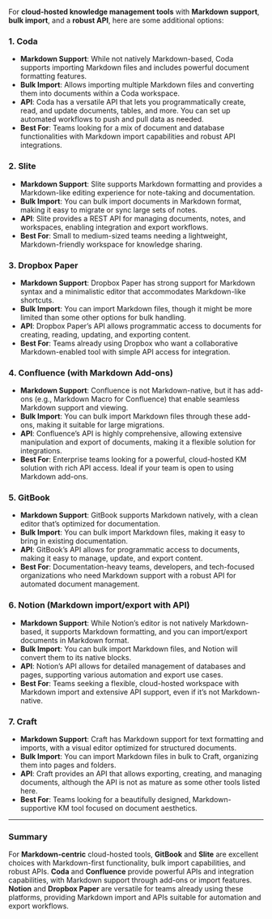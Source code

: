 For **cloud-hosted knowledge management tools** with **Markdown support**, **bulk import**, and a **robust API**, here are some additional options:

### 1. Coda
- **Markdown Support**: While not natively Markdown-based, Coda supports importing Markdown files and includes powerful document formatting features.
- **Bulk Import**: Allows importing multiple Markdown files and converting them into documents within a Coda workspace.
- **API**: Coda has a versatile API that lets you programmatically create, read, and update documents, tables, and more. You can set up automated workflows to push and pull data as needed.
- **Best For**: Teams looking for a mix of document and database functionalities with Markdown import capabilities and robust API integrations.

### 2. Slite
- **Markdown Support**: Slite supports Markdown formatting and provides a Markdown-like editing experience for note-taking and documentation.
- **Bulk Import**: You can bulk import documents in Markdown format, making it easy to migrate or sync large sets of notes.
- **API**: Slite provides a REST API for managing documents, notes, and workspaces, enabling integration and export workflows.
- **Best For**: Small to medium-sized teams needing a lightweight, Markdown-friendly workspace for knowledge sharing.

### 3. Dropbox Paper
- **Markdown Support**: Dropbox Paper has strong support for Markdown syntax and a minimalistic editor that accommodates Markdown-like shortcuts.
- **Bulk Import**: You can import Markdown files, though it might be more limited than some other options for bulk handling.
- **API**: Dropbox Paper’s API allows programmatic access to documents for creating, reading, updating, and exporting content.
- **Best For**: Teams already using Dropbox who want a collaborative Markdown-enabled tool with simple API access for integration.

### 4. Confluence (with Markdown Add-ons)
- **Markdown Support**: Confluence is not Markdown-native, but it has add-ons (e.g., Markdown Macro for Confluence) that enable seamless Markdown support and viewing.
- **Bulk Import**: You can bulk import Markdown files through these add-ons, making it suitable for large migrations.
- **API**: Confluence’s API is highly comprehensive, allowing extensive manipulation and export of documents, making it a flexible solution for integrations.
- **Best For**: Enterprise teams looking for a powerful, cloud-hosted KM solution with rich API access. Ideal if your team is open to using Markdown add-ons.

### 5. GitBook
- **Markdown Support**: GitBook supports Markdown natively, with a clean editor that’s optimized for documentation.
- **Bulk Import**: You can bulk import Markdown files, making it easy to bring in existing documentation.
- **API**: GitBook’s API allows for programmatic access to documents, making it easy to manage, update, and export content.
- **Best For**: Documentation-heavy teams, developers, and tech-focused organizations who need Markdown support with a robust API for automated document management.

### 6. Notion (Markdown import/export with API)
- **Markdown Support**: While Notion’s editor is not natively Markdown-based, it supports Markdown formatting, and you can import/export documents in Markdown format.
- **Bulk Import**: You can bulk import Markdown files, and Notion will convert them to its native blocks.
- **API**: Notion’s API allows for detailed management of databases and pages, supporting various automation and export use cases.
- **Best For**: Teams seeking a flexible, cloud-hosted workspace with Markdown import and extensive API support, even if it’s not Markdown-native.

### 7. Craft
- **Markdown Support**: Craft has Markdown support for text formatting and imports, with a visual editor optimized for structured documents.
- **Bulk Import**: You can import Markdown files in bulk to Craft, organizing them into pages and folders.
- **API**: Craft provides an API that allows exporting, creating, and managing documents, although the API is not as mature as some other tools listed here.
- **Best For**: Teams looking for a beautifully designed, Markdown-supportive KM tool focused on document aesthetics.

---

### Summary
For **Markdown-centric** cloud-hosted tools, **GitBook** and **Slite** are excellent choices with Markdown-first functionality, bulk import capabilities, and robust APIs. **Coda** and **Confluence** provide powerful APIs and integration capabilities, with Markdown support through add-ons or import features. **Notion** and **Dropbox Paper** are versatile for teams already using these platforms, providing Markdown import and APIs suitable for automation and export workflows.
